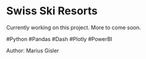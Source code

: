 # Swiss Ski Resorts

Currently working on this project. More to come soon.

#Python #Pandas #Dash #Plotly #PowerBI


Author: Marius Gisler
